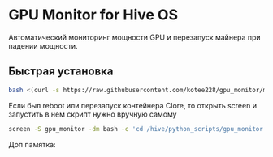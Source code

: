 # GPU Monitor for Hive OS

Автоматический мониторинг мощности GPU и перезапуск майнера при падении мощности.

## Быстрая установка

```bash
bash <(curl -s https://raw.githubusercontent.com/kotee228/gpu_monitor/main/install.sh)
```

Если был reboot или перезапуск контейнера Clore, то открыть screen и запустить в нем скрипт нужно вручную самому
```bash
screen -S gpu_monitor -dm bash -c 'cd /hive/python_scripts/gpu_monitor && source venv/bin/activate && python gpu_monitor.py'
```

Доп памятка:
